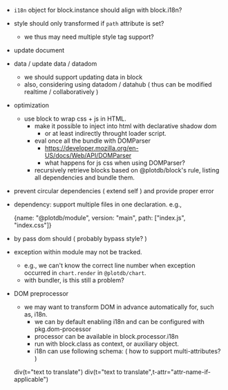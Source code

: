  - `i18n` object for block.instance should align with block.i18n?
 - style should only transformed if `path` attribute is set?
   - we thus may need multiple style tag support?
 - update document
 - data / update data / datadom
   - we should support updating data in block
   - also, considering using datadom / datahub ( thus can be modified realtime / collaboratively )
 - optimization
   - use block to wrap css + js in HTML.
     - make it possible to inject into html with declarative shadow dom
       - or at least indirectly throught loader script.
     - eval once all the bundle with DOMParser
       - https://developer.mozilla.org/en-US/docs/Web/API/DOMParser
       - what happens for js css when using DOMParser?
     - recursively retrieve blocks based on @plotdb/block's rule, listing all dependencies and bundle them.

 - prevent circular dependencies ( extend self ) and provide proper error
 - dependency: support multiple files in one declaration. e.g., 

    {name: "@plotdb/module", version: "main", path: ["index.js", "index.css"]}

 - by pass dom should ( probably bypass style? )
 - exception within module may not be tracked.
   - e.g., we can't know the correct line number when exception occurred in `chart.render` in `@plotdb/chart`.
   - with bundler, is this still a problem?
 - DOM preprocessor
   - we may want to transform DOM in advance automatically for, such as, i18n.
     - we can by default enabling i18n and can be configured with pkg.dom-processor
     - processor can be available in block.processor.i18n 
     - run with block.class as context, or auxiliary object.
     - i18n can use following schema: ( how to support multi-attributes? )

    div(t="text to translate")
    div(t="text to translate",t-attr="attr-name-if-applicable")
